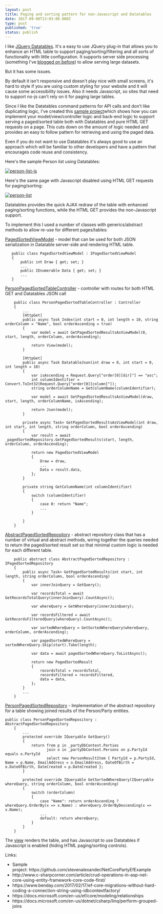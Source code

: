 ```yaml
---
layout: post
title: Paging and sorting pattern for non-Javascript and Datatables
date: 2017-09-08T13:03:00.000Z
type: post
published: 'true'
status: publish
---
```

I like <a href="https://datatables.net/">JQuery Datatables</a>. It's a easy to use JQuery plug-in that allows you to enhance an HTML table to support paging/sorting/filtering and all sorts of functionality with little configuration. It supports server side processing (something I've <a href="https://stevenwilliamalexander.wordpress.com/2016/02/12/asp-mvc-datatables-server-side/">blogged on before</a>) to allow serving large datasets.

But it has some issues.

By default it isn't responsive and doesn't play nice with small screens, it's hard to style if you are using custom styling for your website and it will cause some accessibility issues. Also it needs Javascript, so sites that need to support no-js can't rely on it for paging large tables.

Since I like the Datatables command patterns for API calls and don't like duplicating logic, I've created this <a href="https://github.com/stevenalexander/NetCorePartyEfExample">sample project</a>which shows how you can implement your model/view/controller logic and back-end logic to support serving a paged/sorted table both with Datatables and pure HTML GET requests on a page. This cuts down on the amount of logic needed and provides an easy to follow pattern for retrieving and using the paged data.

Even if you do not want to use Datatables it's always good to use an approach which will be familiar to other developers and have a pattern that encourages code reuse and consistency.

Here's the sample Person list using Datatables:

<a href="https://raw.githubusercontent.com/stevenalexander/NetCorePartyEfExample/master/Images/person-datatables-js-enabled.PNG" target="_blank" rel="noopener"><img title="person-list-js" src="https://raw.githubusercontent.com/stevenalexander/NetCorePartyEfExample/master/Images/person-datatables-js-enabled.PNG" alt="person-list-js" /></a>

Here's the same page with Javascript disabled using HTML GET requests for paging/sorting:

<a href="https://raw.githubusercontent.com/stevenalexander/NetCorePartyEfExample/master/Images/person-datatables-js-disabled.PNG" target="_blank" rel="noopener"><img title="person-list" src="https://raw.githubusercontent.com/stevenalexander/NetCorePartyEfExample/master/Images/person-datatables-js-disabled.PNG" alt="person-list" /></a>

Datatables provides the quick AJAX redraw of the table with enhanced paging/sorting functions, while the HTML GET provides the non-Javascript support.

To implement this I used a number of classes with generics/abstract methods to allow re-use for different pages/tables:

<a href="https://github.com/stevenalexander/NetCorePartyEfExample/blob/master/WebApplicationParty/Models/PagedSortedViewModel.cs">PagedSortedViewModel</a> - model that can be used for both JSON serialization in Datatable server-side and rendering HTML table.
<pre><code>   public class PagedSortedViewModel<TData> : IPagedSortedViewModel
   {
       public int Draw { get; set; }
       ...
       public IEnumerable<TData> Data { get; set; }
       ...
   }
</code></pre>
<a href="https://github.com/stevenalexander/NetCorePartyEfExample/blob/master/WebApplicationParty/Controllers/PersonPagedSortedTableController.cs">PersonPagedSortedTableController</a> - controller with routes for both HTML GET and Datatables JSON call
<pre><code>    public class PersonPagedSortedTableController : Controller
    {
        ...
        [HttpGet]
        public async Task<IActionResult> Index(int start = 0, int length = 10, string orderColumn = "Name", bool orderAscending = true)
        {
            var model = await GetPagedSortedResultsAsViewModel(0, start, length, orderColumn, orderAscending);

            return View(model);
        }

        [HttpGet]
        public async Task<JsonResult> DatatableJson(int draw = 0, int start = 0, int length = 10)
        {
            var isAscending = Request.Query["order[0][dir]"] == "asc";
            int columnIdentifier = Convert.ToInt32(Request.Query["order[0][column]"]);
            string orderColumnName = GetColumnName(columnIdentifier);

            var model = await GetPagedSortedResultsAsViewModel(draw, start, length, orderColumnName, isAscending);

            return Json(model);
        }

        private async Task<PagedSortedViewModel<PersonResultItem>> GetPagedSortedResultsAsViewModel(int draw, int start, int length, string orderColumn, bool orderAscending)
        {
            var result = await _pagedSortedRepository.GetPagedSortedResults(start, length, orderColumn, orderAscending);

            return new PagedSortedViewModel<PersonResultItem>
            {
                Draw = draw,
                ...
                Data = result.data,
            };
        }

        private string GetColumnName(int columnIdentifier)
        {
            switch (columnIdentifier)
            {
                case 0: return "Name";
                ...
            }

        }
    }
</code></pre>
<a href="https://github.com/stevenalexander/NetCorePartyEfExample/blob/master/PartyData/Repositories/AbstractPagedSortedRepository.cs">AbstractPagedSortedRepository</a> - abstract repository class that has a number of virtual and abstract methods, wiring together the queries needed to return the paged/sorted result set so that minimal custom logic is needed for each different table.
<pre><code>    public abstract class AbstractPagedSortedRepository<TResultItem> : IPagedSortedRepository<TResultItem>
    {
        public async Task<PagedSortedResult<TResultItem>> GetPagedSortedResults(int start, int length, string orderColumn, bool orderAscending)
        {
            var innerJoinQuery = GetQuery();

            var recordsTotal = await GetRecordsTotalQuery(innerJoinQuery).CountAsync();

            var whereQuery = GetWhereQuery(innerJoinQuery);

            var recordsFiltered = await GetRecordsFilteredQuery(whereQuery).CountAsync();

            var sortedWhereQuery = GetSortedWhereQuery(whereQuery, orderColumn, orderAscending);

            var pagedSortedWhereQuery = sortedWhereQuery.Skip(start).Take(length);

            var data = await pagedSortedWhereQuery.ToListAsync();

            return new PagedSortedResult<TResultItem>
            {
                recordsTotal = recordsTotal,
                recordsFiltered = recordsFiltered,
                data = data,
            };
        }
        ...
    }
</code></pre>
<a href="https://github.com/stevenalexander/NetCorePartyEfExample/blob/master/PartyData/Repositories/PersonPagedSortedRepository.cs">PersonPagedSortedRepository</a> - Implementation of the abstract repository for a table showing joined results of the Person/Party entities.
<pre><code>public class PersonPagedSortedRepository : AbstractPagedSortedRepository<PersonResultItem>
    {
        ...
        protected override IQueryable<PersonResultItem> GetQuery()
        {
            return from p in _partyDbContext.Parties
                   join o in _partyDbContext.Persons on p.PartyId equals o.PartyId
                   select new PersonResultItem { PartyId = p.PartyId, Name = p.Name, EmailAddress = o.EmailAddress, DateOfBirth = o.DateOfBirth, DateCreated = p.DateCreated };
        }

        protected override IQueryable<PersonResultItem> GetSortedWhereQuery(IQueryable<PersonResultItem> whereQuery, string orderColumn, bool orderAscending)
        {
            switch (orderColumn)
            {
                case "Name": return orderAscending ? whereQuery.OrderBy(x => x.Name) : whereQuery.OrderByDescending(x => x.Name);
                ...
                default: return whereQuery;
            }
        }
    }
</code></pre>
The <a href="https://github.com/stevenalexander/NetCorePartyEfExample/blob/master/WebApplicationParty/Views/PersonPagedSortedTable/Index.cshtml">view</a> renders the table, and has Javascript to use Datatables if Javascript is enabled (hiding HTML paging/sorting controls).

Links:
<ul>
	<li>Sample project: https://github.com/stevenalexander/NetCorePartyEfExample</li>
	<li>http://www.c-sharpcorner.com/article/crud-operations-in-asp-net-core-using-entity-framework-core-code-first/</li>
	<li>https://www.benday.com/2017/02/17/ef-core-migrations-without-hard-coding-a-connection-string-using-idbcontextfactory/</li>
	<li>https://docs.microsoft.com/en-us/ef/core/modeling/relationships</li>
	<li>https://docs.microsoft.com/en-us/dotnet/csharp/linq/perform-grouped-joins</li>
</ul>
